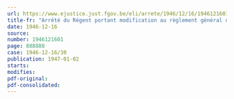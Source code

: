 ```yaml
---
url: https://www.ejustice.just.fgov.be/eli/arrete/1946/12/16/1946121601/justel
title-fr: "Arrêté du Régent portant modification au règlement général de police et de navigation. - Perception des droits de navigation"
date: 1946-12-16
source:
number: 1946121601
page: 888888
case: 1946-12-16/30
publication: 1947-01-02
starts:
modifies:
pdf-original:
pdf-consolidated:
---
```


